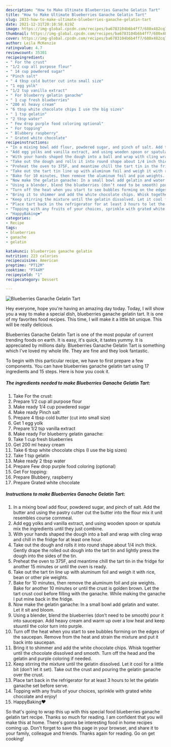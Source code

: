 ```yaml
---
description: "How to Make Ultimate Blueberries Ganache Gelatin Tart"
title: "How to Make Ultimate Blueberries Ganache Gelatin Tart"
slug: 2833-how-to-make-ultimate-blueberries-ganache-gelatin-tart
date: 2021-12-31T20:10:58.619Z
image: https://img-global.cpcdn.com/recipes/ba6783104b6b4ff7/680x482cq70/blueberries-ganache-gelatin-tart-recipe-main-photo.jpg
thumbnail: https://img-global.cpcdn.com/recipes/ba6783104b6b4ff7/680x482cq70/blueberries-ganache-gelatin-tart-recipe-main-photo.jpg
cover: https://img-global.cpcdn.com/recipes/ba6783104b6b4ff7/680x482cq70/blueberries-ganache-gelatin-tart-recipe-main-photo.jpg
author: Leila McKenzie
ratingvalue: 4.7
reviewcount: 35301
recipeingredient:
- " For the crust"
- "1/2 cup all purpose flour"
- " 14 cup powdered sugar"
- "Pinch salt"
- " 4 tbsp cold butter cut into small size"
- "1 egg yolk"
- "1/2 tsp vanilla extract"
- " For blueberry gelatin ganache"
- " 1 cup fresh blueberries"
- "200 ml heavy cream"
- "6 tbsp white chocolate chips I use the big sizes"
- " 1 tsp gelatin"
- "2 tbsp water"
- " Few drop purple food coloring optional"
- " For topping"
- " Blubbery raspberry"
- " Grated white chocolate"
recipeinstructions:
- "In a mixing bowl add flour, powdered sugar, and pinch of salt. Add the butter and using the pastry cutter cut the butter into the flour mix it unit resembles course cornmeal."
- "Add egg yolks and vanilla extract, and using wooden spoon or spatula mix the ingredients until they just combine."
- "With your hands shaped the dough into a ball and wrap with cling wrap and chill in the fridge for at least one hour."
- "Take out the dough and rolls it into round shape about 1/4 inch thick. Gently drape the rolled out dough into the tart tin and lightly press the dough into the sides of the tin."
- "Preheat the oven to 375F, and meantime chill the tart tin in the fridge for another 15 minutes or until the oven is ready."
- "Take out the tart tin line up with aluminum foil and weigh it with rice, bean or other pie weights."
- "Bake for 10 minutes, then remove the aluminum foil and pie weights. Bake for another 10 minutes or until the crust is golden brown. Let the tart crust cool before filling with the ganache. While making the ganache I put mine back in the fridge."
- "Now make the gelatin ganache: In a small bowl add gelatin and water. Let it sit and bloom."
- "Using a blender, blend the blueberries (don’t need to be smooth) pour it into saucepan. Add heavy cream and warm up over a low heat and keep stuuntil the color turn into purple."
- "Turn off the heat when you start to see bubbles forming on the edges of the saucepan. Remove from the heat and strain the mixture and put it back into saucepan."
- "Bring it to shimmer and add the white chocolate chips. Whisk together until the chocolate dissolved and smooth. Turn off the head and the gelatin and purple coloring if needed."
- "Keep stirring the mixture until the gelatin dissolved. Let it cool for a little bit (don’t let it set). Take out the crust and pouring the gelatin ganache over the crust."
- "Place tart back in the refrigerator for at least 3 hours to let the gelatin ganache set before serve."
- "Topping with any fruits of your choices, sprinkle with grated white chocolate and enjoy!"
- "HappyBaking❤️"
categories:
- Recipe
tags:
- blueberries
- ganache
- gelatin

katakunci: blueberries ganache gelatin 
nutrition: 223 calories
recipecuisine: American
preptime: "PT12M"
cooktime: "PT44M"
recipeyield: "1"
recipecategory: Dessert

---
```



![Blueberries Ganache Gelatin Tart](https://img-global.cpcdn.com/recipes/ba6783104b6b4ff7/680x482cq70/blueberries-ganache-gelatin-tart-recipe-main-photo.jpg)

Hey everyone, hope you're having an amazing day today. Today, I will show you a way to make a special dish, blueberries ganache gelatin tart. It is one of my favorites food recipes. This time, I will make it a little bit unique. This will be really delicious.

Blueberries Ganache Gelatin Tart is one of the most popular of current trending foods on earth. It is easy, it's quick, it tastes yummy. It is appreciated by millions daily. Blueberries Ganache Gelatin Tart is something which I've loved my whole life. They are fine and they look fantastic.




To begin with this particular recipe, we have to first prepare a few components. You can have blueberries ganache gelatin tart using 17 ingredients and 15 steps. Here is how you cook it.

<!--inarticleads1-->

##### The ingredients needed to make Blueberries Ganache Gelatin Tart:

1. Take  For the crust:
1. Prepare 1/2 cup all purpose flour
1. Make ready  1/4 cup powdered sugar
1. Make ready Pinch salt
1. Prepare  4 tbsp cold butter (cut into small size)
1. Get 1 egg yolk
1. Prepare 1/2 tsp vanilla extract
1. Make ready  For blueberry gelatin ganache:
1. Take  1 cup fresh blueberries
1. Get 200 ml heavy cream
1. Take 6 tbsp white chocolate chips (I use the big sizes)
1. Take  1 tsp gelatin
1. Make ready 2 tbsp water
1. Prepare  Few drop purple food coloring (optional)
1. Get  For topping:
1. Prepare  Blubbery, raspberry
1. Prepare  Grated white chocolate




<!--inarticleads2-->

##### Instructions to make Blueberries Ganache Gelatin Tart:

1. In a mixing bowl add flour, powdered sugar, and pinch of salt. Add the butter and using the pastry cutter cut the butter into the flour mix it unit resembles course cornmeal.
1. Add egg yolks and vanilla extract, and using wooden spoon or spatula mix the ingredients until they just combine.
1. With your hands shaped the dough into a ball and wrap with cling wrap and chill in the fridge for at least one hour.
1. Take out the dough and rolls it into round shape about 1/4 inch thick. Gently drape the rolled out dough into the tart tin and lightly press the dough into the sides of the tin.
1. Preheat the oven to 375F, and meantime chill the tart tin in the fridge for another 15 minutes or until the oven is ready.
1. Take out the tart tin line up with aluminum foil and weigh it with rice, bean or other pie weights.
1. Bake for 10 minutes, then remove the aluminum foil and pie weights. Bake for another 10 minutes or until the crust is golden brown. Let the tart crust cool before filling with the ganache. While making the ganache I put mine back in the fridge.
1. Now make the gelatin ganache: In a small bowl add gelatin and water. Let it sit and bloom.
1. Using a blender, blend the blueberries (don’t need to be smooth) pour it into saucepan. Add heavy cream and warm up over a low heat and keep stuuntil the color turn into purple.
1. Turn off the heat when you start to see bubbles forming on the edges of the saucepan. Remove from the heat and strain the mixture and put it back into saucepan.
1. Bring it to shimmer and add the white chocolate chips. Whisk together until the chocolate dissolved and smooth. Turn off the head and the gelatin and purple coloring if needed.
1. Keep stirring the mixture until the gelatin dissolved. Let it cool for a little bit (don’t let it set). Take out the crust and pouring the gelatin ganache over the crust.
1. Place tart back in the refrigerator for at least 3 hours to let the gelatin ganache set before serve.
1. Topping with any fruits of your choices, sprinkle with grated white chocolate and enjoy!
1. HappyBaking❤️




So that's going to wrap this up with this special food blueberries ganache gelatin tart recipe. Thanks so much for reading. I am confident that you will make this at home. There's gonna be interesting food in home recipes coming up. Don't forget to save this page in your browser, and share it to your family, colleague and friends. Thanks again for reading. Go on get cooking!
